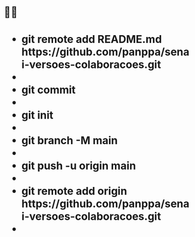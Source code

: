 <h1>🙏🙏<h1>
<ul>
	<li>git remote add README.md https://github.com/panppa/senai-versoes-colaboracoes.git<li>
	<li>git commit<li>
	<li>git init<li>
	<li>git branch -M main<li>
	<li>git push -u origin main<li>
	<li>git remote add origin https://github.com/panppa/senai-versoes-colaboracoes.git<li>
<ul>